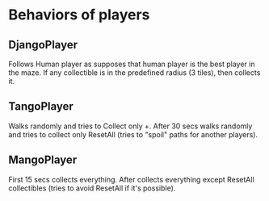 # Behaviors of players

## DjangoPlayer

Follows Human player as supposes that human player is the best player in the maze. If any collectible is in the predefined radius (3 tiles), then collects it.

## TangoPlayer

Walks randomly and tries to Collect only +. After 30 secs walks randomly and tries to collect only ResetAll (tries to "spoil" paths for another players).

## MangoPlayer

First 15 secs collects everything. After collects everything except ResetAll collectibles (tries to avoid ResetAll if it's possible).
